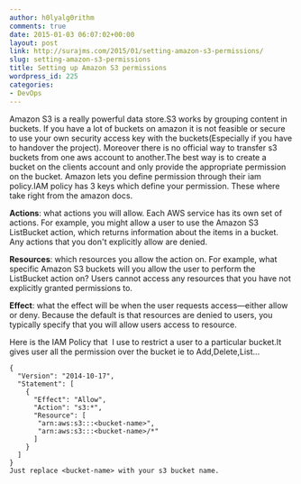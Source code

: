 ```yaml
---
author: h0lyalg0rithm
comments: true
date: 2015-01-03 06:07:02+00:00
layout: post
link: http://surajms.com/2015/01/setting-amazon-s3-permissions/
slug: setting-amazon-s3-permissions
title: Setting up Amazon S3 permissions
wordpress_id: 225
categories:
- DevOps
---
```


Amazon S3 is a really powerful data store.S3 works by grouping content in buckets. If you have a lot of buckets on amazon it is not feasible or secure to use your own security access key with the buckets(Especially if you have to handover the project).
Moreover there is no official way to transfer s3 buckets from one aws account to another.The best way is to create a bucket on the clients account and only provide the appropriate permission on the bucket.
Amazon lets you define permission through their iam policy.IAM policy has 3 keys which define your permission.
These where take right from the amazon docs.

**Actions**: what actions you will allow. Each AWS service has its own set of actions. For example, you might allow a user to use the Amazon S3 ListBucket action, which returns information about the items in a bucket. Any actions that you don't explicitly allow are denied.

**Resources**: which resources you allow the action on. For example, what specific Amazon S3 buckets will you allow the user to perform the ListBucket action on? Users cannot access any resources that you have not explicitly granted permissions to.

**Effect**: what the effect will be when the user requests access—either allow or deny. Because the default is that resources are denied to users, you typically specify that you will allow users access to resource.

Here is the IAM Policy that  I use to restrict a user to a particular bucket.It gives user all the permission over the bucket ie to Add,Delete,List...

    
    {
      "Version": "2014-10-17",
      "Statement": [
        {
          "Effect": "Allow",
          "Action": "s3:*",
          "Resource": [
           "arn:aws:s3:::<bucket-name>",
           "arn:aws:s3:::<bucket-name>/*"
          ]
        }
      ]
    }
    Just replace <bucket-name> with your s3 bucket name.



